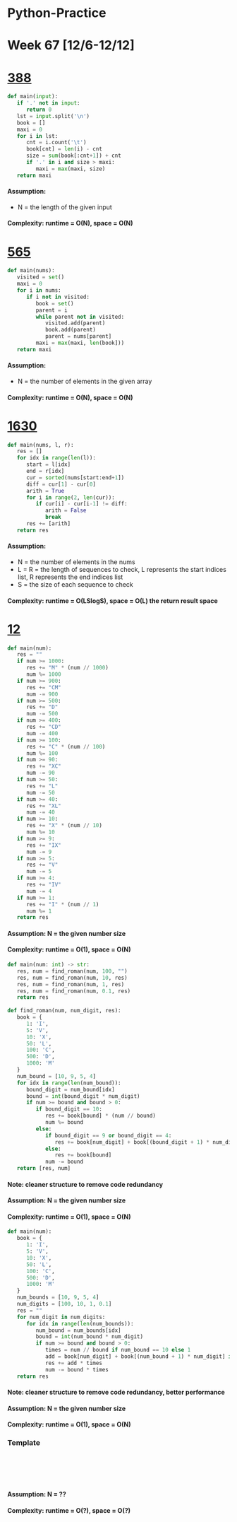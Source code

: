 # Python-Practice

# Week 67 [12/6-12/12]

# [388](https://leetcode.com/problems/longest-absolute-file-path/)
```python
def main(input):
   if '.' not in input:
      return 0
   lst = input.split('\n')
   book = []
   maxi = 0
   for i in lst:
      cnt = i.count('\t')
      book[cnt] = len(i) - cnt
      size = sum(book[:cnt+1]) + cnt
      if '.' in i and size > maxi:
         maxi = max(maxi, size)
   return maxi
```
#### Assumption:
- N = the length of the given input
#### Complexity: runtime = O(N), space = O(N)

# [565](https://leetcode.com/problems/array-nesting/)
```python
def main(nums):
   visited = set()
   maxi = 0
   for i in nums:
      if i not in visited:
         book = set()
         parent = i
         while parent not in visited:
            visited.add(parent)
            book.add(parent)
            parent = nums[parent]
         maxi = max(maxi, len(book]))
   return maxi
```
#### Assumption:
- N = the number of elements in the given array
#### Complexity: runtime = O(N), space = O(N)

# [1630](https://leetcode.com/problems/arithmetic-subarrays/)
```python
def main(nums, l, r):
   res = []
   for idx in range(len(l)):
      start = l[idx]
      end = r[idx]
      cur = sorted(nums[start:end+1])
      diff = cur[1] - cur[0]
      arith = True
      for i in range(2, len(cur)):
         if cur[i] - cur[i-1] != diff:
            arith = False
            break
      res += [arith]      
   return res
```
#### Assumption:
- N = the number of elements in the nums
- L = R = the length of sequences to check, L represents the start indices list, R represents the end indices list
- S = the size of each sequence to check
#### Complexity: runtime = O(LSlogS), space = O(L) the return result space

# [12](https://leetcode.com/problems/integer-to-roman/)
```python
def main(num):
   res = ""
   if num >= 1000:
      res += "M" * (num // 1000)
      num %= 1000
   if num >= 900:
      res += "CM"
      num -= 900
   if num >= 500:
      res += "D"
      num -= 500
   if num >= 400:
      res += "CD"
      num -= 400
   if num >= 100:
      res += "C" * (num // 100)
      num %= 100
   if num >= 90:
      res += "XC"
      num -= 90
   if num >= 50:
      res += "L"
      num -= 50
   if num >= 40:
      res += "XL"
      num -= 40
   if num >= 10:
      res += "X" * (num // 10)
      num %= 10
   if num >= 9:
      res += "IX"
      num -= 9
   if num >= 5:
      res += "V"
      num -= 5
   if num >= 4:
      res += "IV"
      num -= 4
   if num >= 1:
      res += "I" * (num // 1)
      num %= 1
   return res
```
#### Assumption: N = the given number size
#### Complexity: runtime = O(1), space = O(N)
```python
def main(num: int) -> str:
   res, num = find_roman(num, 100, "")
   res, num = find_roman(num, 10, res)
   res, num = find_roman(num, 1, res)
   res, num = find_roman(num, 0.1, res)
   return res
  
def find_roman(num, num_digit, res):
   book = {
      1: 'I',
      5: 'V',
      10: 'X',
      50: 'L',
      100: 'C',
      500: 'D',
      1000: 'M'
   }
   num_bound = [10, 9, 5, 4]
   for idx in range(len(num_bound)):
      bound_digit = num_bound[idx]
      bound = int(bound_digit * num_digit)
      if num >= bound and bound > 0:
         if bound_digit == 10:
            res += book[bound] * (num // bound)
            num %= bound
         else:
            if bound_digit == 9 or bound_digit == 4:
               res += book[num_digit] + book[(bound_digit + 1) * num_digit]
            else:
               res += book[bound]
            num -= bound
   return [res, num]
```
#### Note: cleaner structure to remove code redundancy
#### Assumption: N = the given number size
#### Complexity: runtime = O(1), space = O(N)
```python
def main(num):
   book = {
      1: 'I',
      5: 'V',
      10: 'X',
      50: 'L',
      100: 'C',
      500: 'D',
      1000: 'M'
   }
   num_bounds = [10, 9, 5, 4]
   num_digits = [100, 10, 1, 0.1]
   res = ""
   for num_digit in num_digits:
      for idx in range(len(num_bounds)):
         num_bound = num_bounds[idx]
         bound = int(num_bound * num_digit)
         if num >= bound and bound > 0:
            times = num // bound if num_bound == 10 else 1
            add = book[num_digit] + book[(num_bound + 1) * num_digit] if num_bound in (4, 9) else book[bound]
            res += add * times
            num -= bound * times
   return res
```
#### Note: cleaner structure to remove code redundancy, better performance
#### Assumption: N = the given number size
#### Complexity: runtime = O(1), space = O(N)

### Template
# []()
```sql
```

# []()
```python
```
#### Assumption: N = ??
#### Complexity: runtime = O(?), space = O(?)
